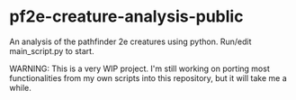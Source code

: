 # pf2e-creature-analysis-public
An analysis of the pathfinder 2e creatures using python.
Run/edit main_script.py to start.

WARNING: This is a very WIP project. I'm still working on porting most functionalities from my own scripts into this repository, but it will take me a while.